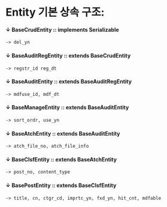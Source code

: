 # Entity 기본 상속 구조:

#### ↓ BaseCrudEntity :: implements Serializable
    -> del_yn

#### ↓ BaseAuditRegEntity :: extends BaseCrudEntity
    -> regstr_id reg_dt

#### ↓ BaseAuditEntity :: extends BaseAuditRegEntity
    -> mdfuse_id, mdf_dt

#### ↓ BaseManageEntity :: extends BaseAuditEntity
    -> sort_ordr, use_yn

#### ↓ BaseAtchEntity :: extends BaseAuditEntity
    -> atch_file_no, atch_file_info

#### ↓ BaseClsfEntity :: extends BaseAtchEntity
    -> post_no, content_type

#### ↓ BasePostEntity :: extends BaseClsfEntity
    -> title, cn, ctgr_cd, imprtc_yn, fxd_yn, hit_cnt, mdfable
